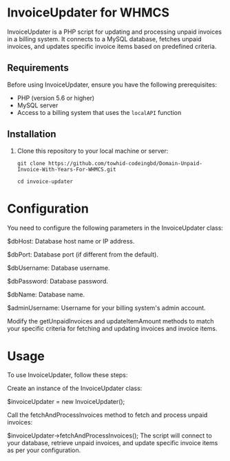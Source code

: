 # InvoiceUpdater for WHMCS

InvoiceUpdater is a PHP script for updating and processing unpaid invoices in a billing system. It connects to a MySQL database, fetches unpaid invoices, and updates specific invoice items based on predefined criteria.

## Requirements

Before using InvoiceUpdater, ensure you have the following prerequisites:

- PHP (version 5.6 or higher)
- MySQL server
- Access to a billing system that uses the `localAPI` function

## Installation

1. Clone this repository to your local machine or server:

   ```shell
   git clone https://github.com/towhid-codeingbd/Domain-Unpaid-Invoice-With-Years-For-WHMCS.git
   
   cd invoice-updater

# Configuration

You need to configure the following parameters in the InvoiceUpdater class:

$dbHost: Database host name or IP address.

$dbPort: Database port (if different from the default).

$dbUsername: Database username.

$dbPassword: Database password.

$dbName: Database name.

$adminUsername: Username for your billing system's admin account.

Modify the getUnpaidInvoices and updateItemAmount methods to match your specific criteria for fetching and updating invoices and invoice items.

# Usage

To use InvoiceUpdater, follow these steps:

Create an instance of the InvoiceUpdater class:


$invoiceUpdater = new InvoiceUpdater();

Call the fetchAndProcessInvoices method to fetch and process unpaid invoices:


$invoiceUpdater->fetchAndProcessInvoices();
The script will connect to your database, retrieve unpaid invoices, and update specific invoice items as per your configuration.
